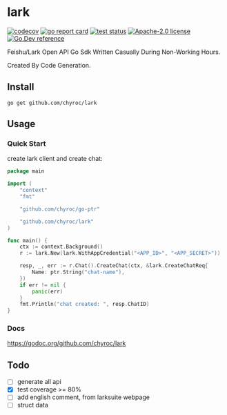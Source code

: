 # lark

[![codecov](https://codecov.io/gh/chyroc/lark/branch/master/graph/badge.svg?token=Z73T6YFF80)](https://codecov.io/gh/chyroc/lark)
[![go report card](https://goreportcard.com/badge/github.com/chyroc/lark "go report card")](https://goreportcard.com/report/github.com/chyroc/lark)
[![test status](https://github.com/chyroc/lark/actions/workflows/go.yml/badge.svg)](https://github.com/chyroc/lark/actions)
[![Apache-2.0 license](https://img.shields.io/badge/License-Apache%202.0-brightgreen.svg)](https://opensource.org/licenses/Apache-2.0)
[![Go.Dev reference](https://img.shields.io/badge/go.dev-reference-blue?logo=go&logoColor=white)](https://pkg.go.dev/github.com/chyroc/lark)

Feishu/Lark Open API Go Sdk Written Casually During Non-Working Hours.

Created By Code Generation.

## Install

```shell
go get github.com/chyroc/lark
```

## Usage

### Quick Start

create lark client and create chat:

```go
package main

import (
	"context"
	"fmt"

	"github.com/chyroc/go-ptr"

	"github.com/chyroc/lark"
)

func main() {
	ctx := context.Background()
	r := lark.New(lark.WithAppCredential("<APP_ID>", "<APP_SECRET>"))

	resp, _, err := r.Chat().CreateChat(ctx, &lark.CreateChatReq{
		Name: ptr.String("chat-name"),
	})
	if err != nil {
		panic(err)
	}
	fmt.Println("chat created: ", resp.ChatID)
}
```

### Docs

https://godoc.org/github.com/chyroc/lark

## Todo

- [ ] generate all api
- [x] test coverage >= 80%
- [ ] add english comment, from larksuite webpage
- [ ] struct data
